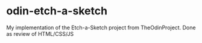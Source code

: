 # odin-etch-a-sketch
My implementation of the Etch-a-Sketch project from TheOdinProject. Done as review of HTML/CSS/JS
